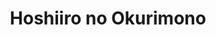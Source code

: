 --- 
title: "Hoshiiro no Okurimono"
publishdate: "2019-5-11T16:48:46+02:00"
src: "https://365manga.net/manga/hoshiiro-no-okurimono"
image: "https://data.365manga.net/images/thumbnails/19370-hoshiiro-no-okurimono.jpg"
description: "• Hoshiiro no Okurimono (Star Colored Gift) I have always believed that this meeting was fate. I thought that your smile, everyone’s laughter, and the happy times were going to continue. We wish upon a shooting star, hoping that we would be together always. Thinking that the wish would come true… • Antique Wish e Youkoso (Antique Wish) Nishina has always been in love with Haijima Kaname since the day…"
---